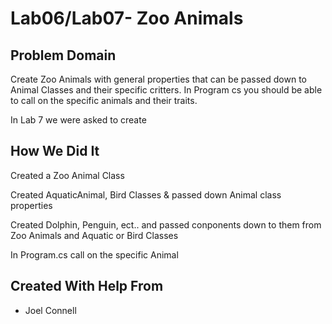 # Lab06/Lab07- Zoo Animals

## Problem Domain
Create Zoo Animals with general properties that can be passed down to Animal Classes and their specific critters. In Program cs you should be able to call on the specific animals and their traits.

In Lab 7 we were asked to create

## How We Did It
Created a Zoo Animal Class

Created AquaticAnimal, Bird Classes & passed down Animal class properties

Created Dolphin, Penguin, ect.. and passed conponents down to them from Zoo Animals and Aquatic or Bird Classes

In Program.cs call on the specific Animal

## Created With Help From
- Joel Connell
